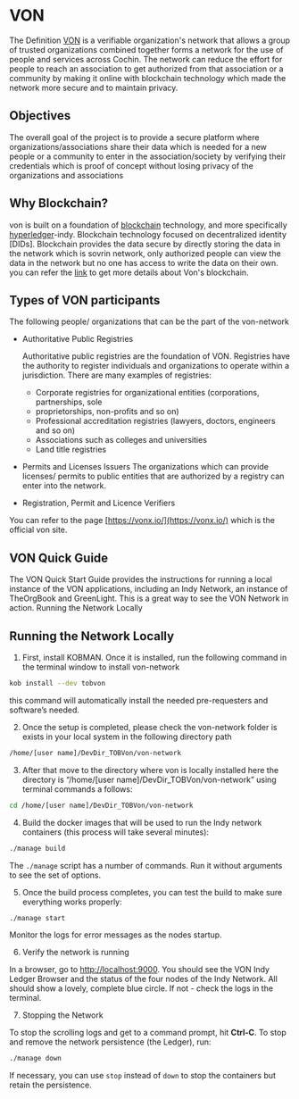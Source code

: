 # VON

The Definition [VON](https://github.com/bcgov/von) is a verifiable organization's network that allows a group of trusted organizations combined together forms a network for the use of people and services across Cochin. The network can reduce the effort for people to reach an association to get authorized from that association or a community by making it online with blockchain technology which made the network more secure and to maintain privacy.

## Objectives

The overall goal of the project is to provide a secure platform where organizations/associations share their data which is needed for a new people or a community to enter in the association/society by verifying their credentials which is proof of concept without losing privacy of the organizations and associations 

## Why Blockchain?

von is built on a foundation of [blockchain](https://en.wikipedia.org/wiki/Blockchain) technology, and more specifically [hyperledger](https://en.wikipedia.org/wiki/Hyperledger)-indy. Blockchain technology focused on decentralized identity [DIDs]. Blockchain provides the data secure by directly storing the data in the network which is sovrin network, only authorized people can view the data in the network but no one has access to write the data on their own. you can refer the [link](https://vonx.io/getting_started/vons-blockchain-basis/) to get more details about Von's blockchain.

## Types of VON participants

The following people/ organizations that can be the part of the von-network
 - Authoritative Public Registries
    
    Authoritative public registries are the foundation of VON. Registries have the authority to register individuals and organizations to operate within a jurisdiction. There are many examples of registries:
    - Corporate registries for organizational entities (corporations, partnerships, sole 
    - proprietorships, non-profits and so on)
    - Professional accreditation registries (lawyers, doctors, engineers and so on)
    - Associations such as colleges and universities
    - Land title registries

- Permits and Licenses Issuers
    The organizations which can provide licenses/ permits to public entities that are authorized by a registry can enter into the network.
- Registration, Permit and Licence Verifiers

You can refer to the page [https://vonx.io/](https://vonx.io/) which is the official von site.

## VON Quick Guide

The VON Quick Start Guide provides the instructions for running a local instance of the VON applications, including an Indy Network, an instance of TheOrgBook and GreenLight. This is a great way to see the VON Network in action.
Running the Network Locally

## Running the Network Locally

1. First, install KOBMAN. Once it is installed, run the following command in the terminal window to install von-network 
```bash
kob install --dev tobvon
```
this command will automatically install the needed pre-requesters and software’s needed. 

2. Once the setup is completed, please check the von-network folder is exists in your local system in the following directory path 

```bash
/home/[user name]/DevDir_TOBVon/von-network

```

3. After that move to the directory where von is locally installed here the directory is “/home/[user name]/DevDir_TOBVon/von-network” using terminal commands a follows:

```bash
cd /home/[user name]/DevDir_TOBVon/von-network

```

4. Build the docker images that will be used to run the Indy network containers (this process will take several minutes):

```bash
./manage build
```

The `./manage` script has a number of commands. Run it without arguments to see the set of options.

5. Once the build process completes, you can test the build to make sure everything works properly:

```bash
./manage start
```

Monitor the logs for error messages as the nodes startup.

6. Verify the network is running

In a browser, go to [http://localhost:9000](http://localhost:9000). You should see the VON Indy Ledger Browser and the status of the four nodes of the Indy Network. All should show a lovely, complete blue circle. If not - check the logs in the terminal.

7. Stopping the Network

To stop the scrolling logs and get to a command prompt, hit **Ctrl-C**.  To stop and remove the network persistence (the Ledger), run:

```bash
./manage down
```

If necessary, you can use `stop` instead of `down` to stop the containers but retain the persistence.
